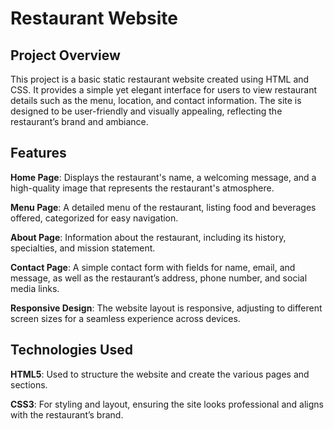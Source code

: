 # Restaurant Website
## Project Overview
This project is a basic static restaurant website created using HTML and CSS. It provides a simple yet elegant interface for users to view restaurant details such as the menu, location, and contact information. The site is designed to be user-friendly and visually appealing, reflecting the restaurant’s brand and ambiance.

## Features
**Home Page**: Displays the restaurant's name, a welcoming message, and a high-quality image that represents the restaurant's atmosphere.

**Menu Page**: A detailed menu of the restaurant, listing food and beverages offered, categorized for easy navigation.

**About Page**: Information about the restaurant, including its history, specialties, and mission statement.

**Contact Page**: A simple contact form with fields for name, email, and message, as well as the restaurant’s address, phone number, and social media links.

**Responsive Design**: The website layout is responsive, adjusting to different screen sizes for a seamless experience across devices.

## Technologies Used
**HTML5**: Used to structure the website and create the various pages and sections.

**CSS3**: For styling and layout, ensuring the site looks professional and aligns with the restaurant’s brand.
